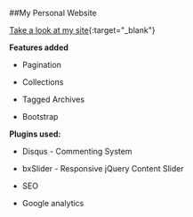 ##My Personal Website

[Take a look at my site](http://sasi-kala.com){:target="_blank"}

**Features added**

* Pagination

* Collections

* Tagged Archives

* Bootstrap

**Plugins used:**

* Disqus - Commenting System
 
* bxSlider - Responsive jQuery Content Slider

* SEO

* Google analytics